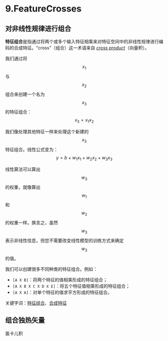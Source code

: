 # 9.FeatureCrosses

## 对非线性规律进行组合

**特征组合**是指通过将两个或多个输入特征相乘来对特征空间中的非线性规律进行编码的合成特征。“cross”（组合）这一术语来自 [_cross product_](https://wikipedia.org/wiki/Cross_product)（向量积）。

我们通过将 $$x_1$$ 与 $$x_2$$ 组合来创建一个名为 $$x_3$$ 的特征组合：$$x_3 = x_1 x_2$$

我们像处理其他特征一样来处理这个新建的 $$x_3$$ 特征组合。线性公式变为：$$y = b + w_1x_1 + w_2x_2 + w_3x_3$$

线性算法可以算出 $$w_3$$ 的权重，就像算出 $$w_1$$ 和 $$w_2$$ 的权重一样。换言之，虽然 $$w_3$$ 表示非线性信息，但您不需要改变线性模型的训练方式来确定 $$w_3$$ 的值。

我们可以创建很多不同种类的特征组合。例如：

* `[A X B]`：将两个特征的值相乘形成的特征组合；
* `[A X B X C X D X E]`：将五个特征值相乘形成的特征组合；
* `[A X A]`：对单个特征的值求平方形成的特征组合。

关键字词：[特征组合](https://developers.google.cn/machine-learning/crash-course/glossary#feature_cross)、[合成特征](https://developers.google.cn/machine-learning/crash-course/glossary#synthetic_feature)

## 组合独热矢量

笛卡儿积
